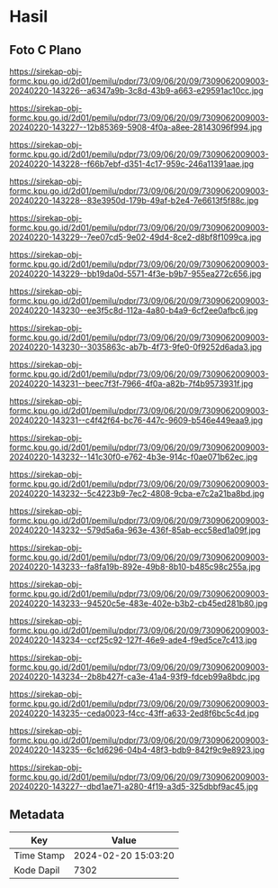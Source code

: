 # Hasil

## Foto C Plano

https://sirekap-obj-formc.kpu.go.id/2d01/pemilu/pdpr/73/09/06/20/09/7309062009003-20240220-143226--a6347a9b-3c8d-43b9-a663-e29591ac10cc.jpg

https://sirekap-obj-formc.kpu.go.id/2d01/pemilu/pdpr/73/09/06/20/09/7309062009003-20240220-143227--12b85369-5908-4f0a-a8ee-28143096f994.jpg

https://sirekap-obj-formc.kpu.go.id/2d01/pemilu/pdpr/73/09/06/20/09/7309062009003-20240220-143228--f66b7ebf-d351-4c17-959c-246a11391aae.jpg

https://sirekap-obj-formc.kpu.go.id/2d01/pemilu/pdpr/73/09/06/20/09/7309062009003-20240220-143228--83e3950d-179b-49af-b2e4-7e6613f5f88c.jpg

https://sirekap-obj-formc.kpu.go.id/2d01/pemilu/pdpr/73/09/06/20/09/7309062009003-20240220-143229--7ee07cd5-9e02-49d4-8ce2-d8bf8f1099ca.jpg

https://sirekap-obj-formc.kpu.go.id/2d01/pemilu/pdpr/73/09/06/20/09/7309062009003-20240220-143229--bb19da0d-5571-4f3e-b9b7-955ea272c656.jpg

https://sirekap-obj-formc.kpu.go.id/2d01/pemilu/pdpr/73/09/06/20/09/7309062009003-20240220-143230--ee3f5c8d-112a-4a80-b4a9-6cf2ee0afbc6.jpg

https://sirekap-obj-formc.kpu.go.id/2d01/pemilu/pdpr/73/09/06/20/09/7309062009003-20240220-143230--3035863c-ab7b-4f73-9fe0-0f9252d6ada3.jpg

https://sirekap-obj-formc.kpu.go.id/2d01/pemilu/pdpr/73/09/06/20/09/7309062009003-20240220-143231--beec7f3f-7966-4f0a-a82b-7f4b9573931f.jpg

https://sirekap-obj-formc.kpu.go.id/2d01/pemilu/pdpr/73/09/06/20/09/7309062009003-20240220-143231--c4f42f64-bc76-447c-9609-b546e449eaa9.jpg

https://sirekap-obj-formc.kpu.go.id/2d01/pemilu/pdpr/73/09/06/20/09/7309062009003-20240220-143232--141c30f0-e762-4b3e-914c-f0ae071b62ec.jpg

https://sirekap-obj-formc.kpu.go.id/2d01/pemilu/pdpr/73/09/06/20/09/7309062009003-20240220-143232--5c4223b9-7ec2-4808-9cba-e7c2a21ba8bd.jpg

https://sirekap-obj-formc.kpu.go.id/2d01/pemilu/pdpr/73/09/06/20/09/7309062009003-20240220-143232--579d5a6a-963e-436f-85ab-ecc58ed1a09f.jpg

https://sirekap-obj-formc.kpu.go.id/2d01/pemilu/pdpr/73/09/06/20/09/7309062009003-20240220-143233--fa8fa19b-892e-49b8-8b10-b485c98c255a.jpg

https://sirekap-obj-formc.kpu.go.id/2d01/pemilu/pdpr/73/09/06/20/09/7309062009003-20240220-143233--94520c5e-483e-402e-b3b2-cb45ed281b80.jpg

https://sirekap-obj-formc.kpu.go.id/2d01/pemilu/pdpr/73/09/06/20/09/7309062009003-20240220-143234--ccf25c92-127f-46e9-ade4-f9ed5ce7c413.jpg

https://sirekap-obj-formc.kpu.go.id/2d01/pemilu/pdpr/73/09/06/20/09/7309062009003-20240220-143234--2b8b427f-ca3e-41a4-93f9-fdceb99a8bdc.jpg

https://sirekap-obj-formc.kpu.go.id/2d01/pemilu/pdpr/73/09/06/20/09/7309062009003-20240220-143235--ceda0023-f4cc-43ff-a633-2ed8f6bc5c4d.jpg

https://sirekap-obj-formc.kpu.go.id/2d01/pemilu/pdpr/73/09/06/20/09/7309062009003-20240220-143235--6c1d6296-04b4-48f3-bdb9-842f9c9e8923.jpg

https://sirekap-obj-formc.kpu.go.id/2d01/pemilu/pdpr/73/09/06/20/09/7309062009003-20240220-143227--dbd1ae71-a280-4f19-a3d5-325dbbf9ac45.jpg


## Metadata

| Key        | Value               |
| ---------- | ------------------- |
| Time Stamp | 2024-02-20 15:03:20 |
| Kode Dapil | 7302                |



